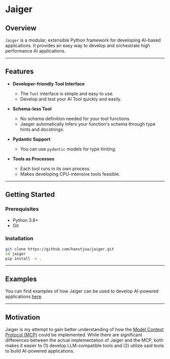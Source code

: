 # Jaiger

## Overview

`Jaiger` is a modular, extensible Python framework for developing AI-based applications. It provides an easy way to develop and orchestrate high performance AI applications.

---

## Features

- **Developer-friendly Tool Interface**  
  - The `Tool` interface is simple and easy to use.
  - Develop and test your AI Tool quickly and easily.

- **Schema-less Tool**
  - No schema definition needed for your tool functions.
  - Jaeger automatically infers your function's schema through type hints and docstrings.

- **Pydantic Support**  
  - You can use `pydantic` models for type hinting.

- **Tools as Processes**  
  - Each tool runs in its own process.
  - Makes developing CPU-intensive tools feasible.

---

## Getting Started

### Prerequisites

- Python 3.8+  
- Git  

### Installation

```bash
git clone https://github.com/hanstjua/jaiger.git
cd jaiger
pip install -e .
```

---

## Examples

You can find examples of how Jaiger can be used to develop AI-powered applications [here](https://github.com/hanstjua/jaiger/tree/main/examples).

---

## Motivation

Jaiger is my attempt to gain better understanding of how the [Model Context Protocol (MCP)](https://modelcontextprotocol.io/introduction) could be implemented. While there are significant differences between the actual implementation of Jaiger and the MCP, both makes it easier to (1) develop LLM-compatible tools and (2) utilize said tools to build AI-powered applications.